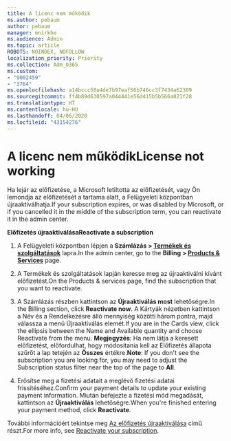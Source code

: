 ```yaml
---
title: A licenc nem működik
ms.author: pebaum
author: pebaum
manager: mnirkhe
ms.audience: Admin
ms.topic: article
ROBOTS: NOINDEX, NOFOLLOW
localization_priority: Priority
ms.collection: Adm_O365
ms.custom:
- "9002459"
- "3764"
ms.openlocfilehash: a14bccc58a4de7b97eaf56b746cc3f7434a62309
ms.sourcegitcommit: ff4b89d630597a044441e56d415b5b566a821f28
ms.translationtype: HT
ms.contentlocale: hu-HU
ms.lasthandoff: 04/06/2020
ms.locfileid: "43154276"
---
```

# <a name="license-not-working"></a><span data-ttu-id="2d16a-102">A licenc nem működik</span><span class="sxs-lookup"><span data-stu-id="2d16a-102">License not working</span></span>

<span data-ttu-id="2d16a-103">Ha lejár az előfizetése, a Microsoft letiltotta az előfizetését, vagy Ön lemondja az előfizetését a tartama alatt, a Felügyeleti központban újraaktiválhatja.</span><span class="sxs-lookup"><span data-stu-id="2d16a-103">If your subscription expires, or was disabled by Microsoft, or if you cancelled it in the middle of the subscription term, you can reactivate it in the admin center.</span></span>

<span data-ttu-id="2d16a-104">**Előfizetés újraaktiválása**</span><span class="sxs-lookup"><span data-stu-id="2d16a-104">**Reactivate a subscription**</span></span>

1. <span data-ttu-id="2d16a-105">A Felügyeleti központban lépjen a **Számlázás > [Termékek és szolgáltatások](https://go.microsoft.com/fwlink/p/?linkid=842054)** lapra.</span><span class="sxs-lookup"><span data-stu-id="2d16a-105">In the admin center, go to the **Billing > [Products & Services](https://go.microsoft.com/fwlink/p/?linkid=842054)** page.</span></span>

2. <span data-ttu-id="2d16a-106">A Termékek és szolgáltatások lapján keresse meg az újraaktiválni kívánt előfizetést.</span><span class="sxs-lookup"><span data-stu-id="2d16a-106">On the Products & services page, find the subscription that you want to reactivate.</span></span>

3. <span data-ttu-id="2d16a-107">A Számlázás részben kattintson az **Újraaktiválás most** lehetőségre.</span><span class="sxs-lookup"><span data-stu-id="2d16a-107">In the Billing section, click **Reactivate now**.</span></span>  <span data-ttu-id="2d16a-108">A Kártyák nézetben kattintson a Név és a Rendelkezésre álló mennyiség közötti három pontra, majd válassza a menü Újraaktiválás elemét.</span><span class="sxs-lookup"><span data-stu-id="2d16a-108">If you are in the Cards view, click the ellipsis between the Name and Available quantity and choose Reactivate from the menu.</span></span> <span data-ttu-id="2d16a-109">**Megjegyzés**: Ha nem látja a keresett előfizetést, előfordulhat, hogy módosítania kell az Előfizetés állapota szűrőt a lap tetején az **Összes** értékre.</span><span class="sxs-lookup"><span data-stu-id="2d16a-109">**Note**: If you don't see the subscription you are looking for, you may need to adjust the Subscription status filter near the top of the page to **All**.</span></span>

4. <span data-ttu-id="2d16a-110">Erősítse meg a fizetési adatait a meglévő fizetési adatai frissítéséhez.</span><span class="sxs-lookup"><span data-stu-id="2d16a-110">Confirm your payment details to update your existing payment information.</span></span> <span data-ttu-id="2d16a-111">Miután befejezte a fizetési mód megadását, kattintson az **Újraaktiválás** lehetőségre.</span><span class="sxs-lookup"><span data-stu-id="2d16a-111">When you're finished entering your payment method, click **Reactivate**.</span></span>

<span data-ttu-id="2d16a-112">További információért tekintse meg [Az előfizetés újraaktiválása](https://docs.microsoft.com/office365/admin/subscriptions-and-billing/reactivate-your-subscription) című részt.</span><span class="sxs-lookup"><span data-stu-id="2d16a-112">For more info, see [Reactivate your subscription](https://docs.microsoft.com/office365/admin/subscriptions-and-billing/reactivate-your-subscription).</span></span> 
